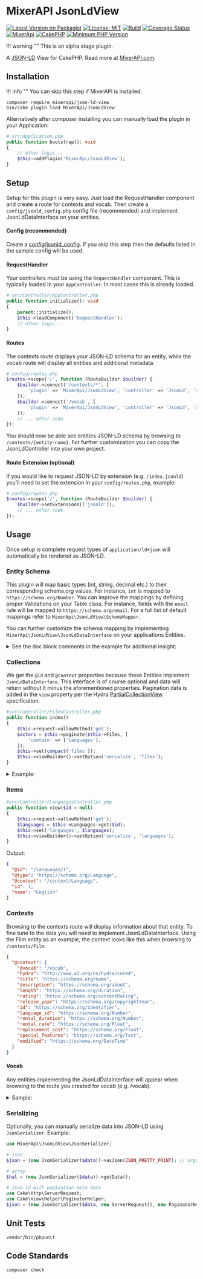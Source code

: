 # MixerAPI JsonLdView

[![Latest Version on Packagist](https://img.shields.io/packagist/v/mixerapi/json-ld-view.svg?style=flat-square)](https://packagist.org/packages/mixerapi/json-ld-view)
[![License: MIT](https://img.shields.io/badge/License-MIT-green.svg)](LICENSE.txt)
[![Build](https://github.com/mixerapi/json-ld-view/workflows/Build/badge.svg?branch=master)](https://github.com/mixerapi/json-ld-view/actions)
[![Coverage Status](https://coveralls.io/repos/github/mixerapi/json-ld-view/badge.svg?branch=master)](https://coveralls.io/github/mixerapi/json-ld-view?branch=master)
[![MixerApi](https://mixerapi.com/assets/img/mixer-api-red.svg)](https://mixerapi.com)
[![CakePHP](https://img.shields.io/badge/cakephp-%3E%3D%204.0-red?logo=cakephp)](https://book.cakephp.org/4/en/index.html)
[![Minimum PHP Version](https://img.shields.io/badge/php-%3E%3D%207.2-8892BF.svg?logo=php)](https://php.net/)

!!! warning ""
    This is an alpha stage plugin.

A [JSON-LD](https://json-ld.org/) View for CakePHP. Read more at [MixerAPI.com](https://mixerapi.com).

## Installation 

!!! info ""
    You can skip this step if MixerAPI is installed.

```console
composer require mixerapi/json-ld-view
bin/cake plugin load MixerApi/JsonLdView
```

Alternatively after composer installing you can manually load the plugin in your Application:

```php
# src/Application.php
public function bootstrap(): void
{
    // other logic...
    $this->addPlugin('MixerApi/JsonLdView');
}
```

## Setup

Setup for this plugin is very easy. Just load the RequestHandler component and create a route for contexts and 
vocab. Then create a `config/jsonld_config.php` config file (recommended) and implement JsonLdDataInterface on your 
entities.

#### Config (recommended)

Create a [config/jsonld_config](assets/jsonld_config.php). If you skip this step then the defaults listed in the 
sample config will be used.

#### RequestHandler

Your controllers must be using the `RequestHandler` component. This is typically loaded in your `AppController`. In 
most cases this is already loaded.

```php
# src/Controller/AppController.php
public function initialize(): void
{
    parent::initialize();
    $this->loadComponent('RequestHandler');
    // other logic... 
}
```

#### Routes

The contexts route displays your JSON-LD schema for an entity, while the vocab route will display all entities and 
additional metadata. 

```php
# config/routes.php
$routes->scope('/', function (RouteBuilder $builder) {
    $builder->connect('/contexts/*', [
        'plugin' => 'MixerApi/JsonLdView', 'controller' => 'JsonLd', 'action' => 'contexts'
    ]);
    $builder->connect('/vocab', [
        'plugin' => 'MixerApi/JsonLdView', 'controller' => 'JsonLd', 'action' => 'vocab'
    ]);
    // ... other code
});
```

You should now be able see entities JSON-LD schema by browsing to `/contexts/{entity-name}`. For further customization 
you can copy the JsonLdController into your own project.

#### Route Extension (optional)

If you would like to request JSON-LD by extension (e.g. `/index.jsonld`) you'll need to set the extension in your 
`config/routes.php`, example:

```php
# config/routes.php
$routes->scope('/', function (RouteBuilder $builder) {
    $builder->setExtensions(['jsonld']);
    // ... other code
});
```

## Usage

Once setup is complete request types of `application/ld+json` will automatically be rendered as JSON-LD. 

### Entity Schema

This plugin will map basic types (int, string, decimal etc.) to their corresponding schema.org values. For instance, 
`int` is mapped to `https://schema.org/Number`. You can improve the mappings by defining proper Validations on your 
Table class. For instance, fields with the `email` rule will be mapped to `https://schema.org/email`. For a full list 
of default mappings refer to `MixerApi\JsonLdView\SchemaMapper`.

You can further customize the schema mapping by implementing `MixerApi\JsonLdView\JsonLdDataInterface` on your 
applications Entities.

<details><summary>See the doc block comments in the example for additional insight:</summary>
  <p>
  
```php
# App/Model/Entity/Film.php
class Film extends Entity implements JsonLdDataInterface
{
    // ...other code

    /**
     * This is the context URL that you defined in your routes during Setup. This is used to browse the schema 
     * definitions and appears as `@context` when displaying collection or item results
     * 
     * @return string
     */
    public function getJsonLdContext(): string
    {
        return '/contexts/Film';
    }

    /**
     * This is the Entities schema description and appears as `@type` when displaying collection or item results
     * 
     * @return string
     */
    public function getJsonLdType(): string
    {
        return 'https://schema.org/movie';
    }

    /**
     * This is the Entities URL and appears as `@id` when displaying collection or item results
     * 
     * @param EntityInterface $entity
     * @return string
     */
    public function getJsonLdIdentifier(EntityInterface $entity): string
    {
        return '/films/' . $entity->get('id');
    }

    /**
     * You can define custom schemas here. These definitions take precedence and will appear when browsing to the 
     * entities context URL. You can simply return an empty array if you don't care to define a schema.
     * 
     * @return \MixerApi\JsonLdView\JsonLdSchema[]
     */
    public function getJsonLdSchemas(): array
    {
        return [
            (new JsonLdSchema())->setProperty('title')->setSchemaUrl('https://schema.org/name')->setDescription('optional'),
            (new JsonLdSchema())->setProperty('description')->setSchemaUrl('https://schema.org/about'),
            (new JsonLdSchema())->setProperty('length')->setSchemaUrl('https://schema.org/duration'),
            (new JsonLdSchema())->setProperty('rating')->setSchemaUrl('https://schema.org/contentRating'),
            (new JsonLdSchema())->setProperty('release_year')->setSchemaUrl('https://schema.org/copyrightYear'),
        ];
    }
}
```
</p>
</details>

### Collections

We get the `@id` and `@context` properties because these Entities implement `JsonLdDataInterface`. This interface is 
of course optional and data will return without it minus the aforementioned properties. Pagination data is added in 
the `view` property per the Hydra [PartialCollectionView](https://www.w3.org/community/hydra/wiki/Pagination)
 specification.
 
```php
#src/Controller/FilmsController.php
public function index()
{
    $this->request->allowMethod('get');
    $actors = $this->paginate($this->Films, [
        'contain' => ['Languages'],
    ]);
    $this->set(compact('films'));
    $this->viewBuilder()->setOption('serialize', 'films');
}
``` 

<details><summary>Example:</summary>
  <p>

```json
{
  "@context": "/context/Film",
  "@id": "/films",
  "@type": "Collection",
  "pageItems": 20,
  "totalItems": 1,
  "view": {
    "@id": "/films",
    "@type": "PartialCollectionView",
    "next": "/films?page=2",
    "prev": "",
    "first": "",
    "last": "/films?page=50"
  },
  "member": [
    {
      "id": 1,
      "title": "ACADEMY DINOSAUR",
      "description": "A Epic Drama of a Feminist And a Mad Scientist who must Battle a Teacher in The Canadian Rockies",
      "modified": "2006-02-15T05:03:42+00:00",
      "language": {
        "id": 1,
        "name": "English",
        "@id": "/languages/1",
        "@type": "https://schema.org/Language",
        "@context": "/context/Language"
      },
      "@id": "/films/1",
      "@type": "https://schema.org/Movie",
      "@context": "/context/Film"
    }
  ]
}
```
</p>
</details>

### Items

```php
#src/Controller/LanguagesController.php
public function view($id = null)
{
    $this->request->allowMethod('get');
    $languages = $this->Languages->get($id);
    $this->set('languages', $languages);
    $this->viewBuilder()->setOption('serialize', 'languages');
}
```

Output:

```json
{
  "@id": "/languages/1",
  "@type": "https://schema.org/Language",
  "@context": "/context/Language",
  "id": 1,
  "name": "English"
}
```

### Contexts

Browsing to the contexts route will display information about that entity. To fine tune to the data you will need to 
implement JsonLdDataInterface. Using the Film entity as an example, the context looks like this when browsing to 
`/contexts/Film`:

```json
{
  "@context": {
    "@vocab": "/vocab",
    "hydra": "http://www.w3.org/ns/hydra/core#",
    "title": "https://schema.org/name",
    "description": "https://schema.org/about",
    "length": "https://schema.org/duration",
    "rating": "https://schema.org/contentRating",
    "release_year": "https://schema.org/copyrightYear",
    "id": "https://schema.org/identifier",
    "language_id": "https://schema.org/Number",
    "rental_duration": "https://schema.org/Number",
    "rental_rate": "https://schema.org/Float",
    "replacement_cost": "https://schema.org/Float",
    "special_features": "https://schema.org/Text",
    "modified": "https://schema.org/DateTime"
  }
}
```

#### Vocab

Any entities implementing the JsonLdDataInterface will appear when browsing to the route you created for vocab 
(e.g. /vocab):

<details><summary>Sample:</summary>
  <p>

```json

{
    "@contexts": {
        "@vocab": "/vocab",
        "rdf": "http://www.w3.org/1999/02/22-rdf-syntax-ns#",
        "rdfs": "http://www.w3.org/2000/01/rdf-schema#",
        "xmls": "http://www.w3.org/2001/XMLSchema#",
        "owl": "http://www.w3.org/2002/07/owl#",
        "schema": "http://schema.org"
    },
    "@id": "/vocab",
    "@type": "ApiDocumentation",
    "title": "API Documentation",
    "description": "",
    "supportedClass": [
        {
            "@id": "https://schema.org/Language",
            "@type": "Class",
            "title": "Language",
            "supportedProperty": [
                {
                    "@type": "supportedProperty",
                    "property": {
                        "@id": "https://schema.org/name",
                        "@type": "rdf:Property",
                        "rdfs:label": "name",
                        "domain": "https://schema.org/Language",
                        "range": "xmls:char"
                    },
                    "title": "name",
                    "required": false,
                    "readable": true,
                    "writeable": true,
                    "description": ""
                }
            ]
        }
        // ...and other items 
    ]
}
```
</p>
</details>

### Serializing

Optionally, you can manually serialize data into JSON-LD using `JsonSerializer`. Example:

```php
use MixerApi\JsonLdView\JsonSerializer;

# json
$json = (new JsonSerializer($data))->asJson(JSON_PRETTY_PRINT); // argument is optional

# array
$hal = (new JsonSerializer($data))->getData();

# json-ld with pagination meta data
use Cake\Http\ServerRequest;
use Cake\View\Helper\PaginatorHelper;
$json = (new JsonSerializer($data, new ServerRequest(), new PaginatorHelper()))->asJson();
```

## Unit Tests

```console
vendor/bin/phpunit
```

## Code Standards

```console
composer check
```
